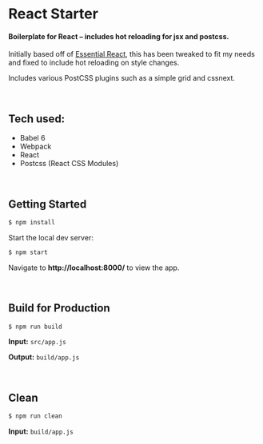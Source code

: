 # React Starter
#### Boilerplate for React – includes hot reloading for jsx and postcss.

Initially based off of [Essential React](https://github.com/pheuter/essential-react), this has been tweaked to fit my needs and fixed to include hot reloading on style changes.

Includes various PostCSS plugins such as a simple grid and cssnext.

<br>

## Tech used:

- Babel 6
- Webpack
- React
- Postcss (React CSS Modules)

<br>

## Getting Started

```sh
$ npm install
```

Start the local dev server:

```sh
$ npm start
```

Navigate to **http://localhost:8000/** to view the app.

<br>

## Build for Production

```sh
$ npm run build
```

**Input:** `src/app.js`

**Output:** `build/app.js`

<br>

## Clean

```sh
$ npm run clean
```

**Input:** `build/app.js`
